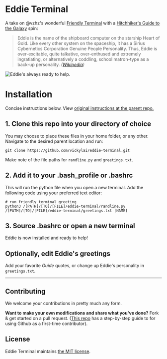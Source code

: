 # Eddie Terminal

A take on @vzhz's wonderful [Friendly Terminal](https://github.com/vzhz/friendly_terminal) with a [Hitchhiker's Guide to the Galaxy](https://en.wikipedia.org/wiki/The_Hitchhiker%27s_Guide_to_the_Galaxy) spin:

> Eddie is the name of the shipboard computer on the starship Heart of Gold. Like every other system on the spaceship, it has a Sirius Cybernetics Corporation Genuine People Personality. Thus, Eddie is over-excitable, quite talkative, over-enthused and extremely ingratiating, or alternatively a coddling, school matron-type as a back-up personality. _([Wikipedia](https://en.wikipedia.org/wiki/List_of_minor_The_Hitchhiker%27s_Guide_to_the_Galaxy_characters#Eddie))_

![Eddie's always ready to help.](https://github.com/vickylai/eddie-terminal/blob/master/eddie-terminal-preview.png)

# Installation

Concise instructions below. View [original instructions at the parent repo.](https://github.com/vzhz/friendly_terminal)

## 1. Clone this repo into your directory of choice

You may choose to place these files in your home folder, or any other. Navigate to the desired parent location and run:

```
git clone https://github.com/vickylai/eddie-terminal.git
```

Make note of the file paths for `randline.py` and `greetings.txt`.

## 2. Add it to your .bash_profile or .bashrc

This will run the python file when you open a new terminal. Add the following code using your preferred text editor:

```
# run friendly terminal greeting
python3 /[PATH]/[TO]/[FILE]/eddie-terminal/randline.py /[PATH]/[TO]/[FILE]/eddie-terminal/greetings.txt [NAME]
```

## 3. Source .bashrc or open a new terminal

Eddie is now installed and ready to help!

## Optionally, edit Eddie's greetings

Add your favorite _Guide_ quotes, or change up Eddie's personality in `greetings.txt`.

-----

## Contributing
We welcome your contributions in pretty much any form. 

**Want to make your own modifications and share what you've done?** Fork & get started on a pull request. ([This repo](https://github.com/firstcontributions/first-contributions) has a step-by-step guide to for using Github as a first-time contributor). 

## License
Eddie Terminal maintains [the MIT license](https://github.com/vickylai/eddie-terminal/blob/master/LICENSE.txt).
